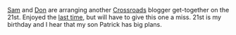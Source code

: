 [Sam](http://www.intertwingly.net/blog/) and
[Don](http://www.gotdotnet.com/team/dbox/default.aspx) are arranging
another [Crossroads](http://www.crossroadsbellevue.com/) blogger
get-together on the 21st. Enjoyed the [last
time](http://devhawk.net/2003/01/30/dinner-weblogs-code/), but
will have to give this one a miss. 21st is my birthday and I hear that
my son Patrick has big plans.
